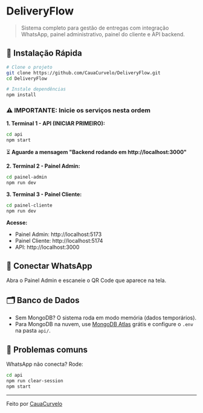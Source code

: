 # DeliveryFlow

>Sistema completo para gestão de entregas com integração WhatsApp, painel administrativo, painel do cliente e API backend.

## 🚀 Instalação Rápida

```bash
# Clone o projeto
git clone https://github.com/CauaCurvelo/DeliveryFlow.git
cd DeliveryFlow

# Instale dependências
npm install
```

### ⚠️ IMPORTANTE: Inicie os serviços nesta ordem

**1. Terminal 1 - API (INICIAR PRIMEIRO):**
```bash
cd api
npm start
```
⏳ **Aguarde a mensagem "Backend rodando em http://localhost:3000"**

**2. Terminal 2 - Painel Admin:**
```bash
cd painel-admin
npm run dev
```

**3. Terminal 3 - Painel Cliente:**
```bash
cd painel-cliente
npm run dev
```

**Acesse:**
- Painel Admin: http://localhost:5173
- Painel Cliente: http://localhost:5174
- API: http://localhost:3000

## 📱 Conectar WhatsApp
Abra o Painel Admin e escaneie o QR Code que aparece na tela.

## 🗂️ Banco de Dados
- Sem MongoDB? O sistema roda em modo memória (dados temporários).
- Para MongoDB na nuvem, use [MongoDB Atlas](https://www.mongodb.com/cloud/atlas) grátis e configure o `.env` na pasta `api/`.

## 🐛 Problemas comuns
WhatsApp não conecta? Rode:
```bash
cd api
npm run clear-session
npm start
```

---
Feito por [CauaCurvelo](https://github.com/CauaCurvelo)
